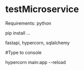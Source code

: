 # testMicroservice

Requirements:
python 

pip install ...

fastapi, hypercorn, sqlalchemy


#Type to console

hypercorn main:app --reload
